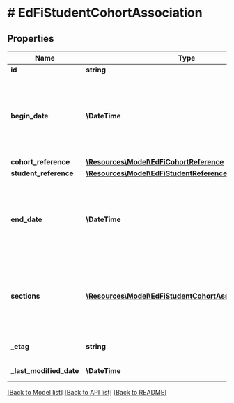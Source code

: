 # # EdFiStudentCohortAssociation

## Properties

Name | Type | Description | Notes
------------ | ------------- | ------------- | -------------
**id** | **string** |  | [optional]
**begin_date** | **\DateTime** | The month, day, and year on which the student was first identified as part of the cohort.  Note: Date interpretation may vary. Ed-Fi recommends inclusive dates, but states may define dates as inclusive or exclusive. For calculations, align with local guidelines. |
**cohort_reference** | [**\Resources\Model\EdFiCohortReference**](EdFiCohortReference.md) |  |
**student_reference** | [**\Resources\Model\EdFiStudentReference**](EdFiStudentReference.md) |  |
**end_date** | **\DateTime** | The month, day, and year on which the student was removed as part of the cohort.  Note: Date interpretation may vary. Ed-Fi recommends inclusive dates, but states may define dates as inclusive or exclusive. For calculations, align with local guidelines. | [optional]
**sections** | [**\Resources\Model\EdFiStudentCohortAssociationSection[]**](EdFiStudentCohortAssociationSection.md) | An unordered collection of studentCohortAssociationSections. The cohort representing the subdivision of students within one or more sections. For example, a group of students may be given additional instruction and tracked as a cohort. | [optional]
**_etag** | **string** | A unique system-generated value that identifies the version of the resource. | [optional]
**_last_modified_date** | **\DateTime** | The date and time the resource was last modified. | [optional]

[[Back to Model list]](../../README.md#models) [[Back to API list]](../../README.md#endpoints) [[Back to README]](../../README.md)
